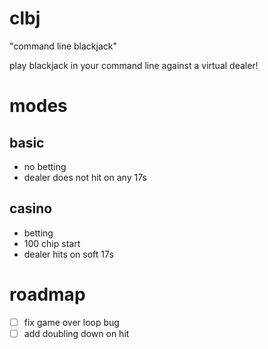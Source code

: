 # clbj
"command line blackjack"

play blackjack in your command line against a virtual dealer!

# modes

## basic
- no betting
- dealer does not hit on any 17s

## casino
- betting
- 100 chip start
- dealer hits on soft 17s

# roadmap
- [ ] fix game over loop bug
- [ ] add doubling down on hit
